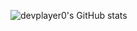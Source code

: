 ![devplayer0's GitHub stats](https://github-readme-stats.vercel.app/api?username=devplayer0&show_icons=true&count_private=true)

